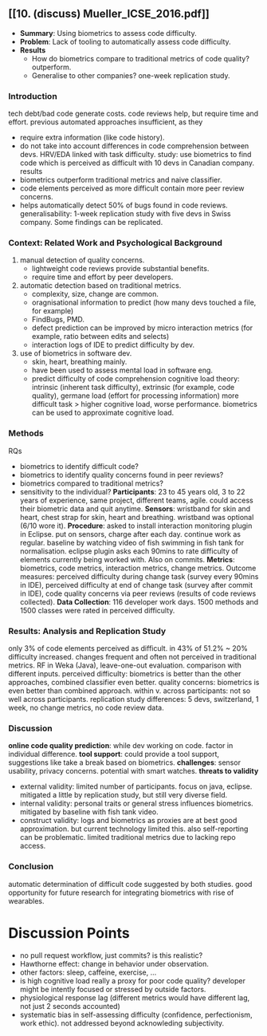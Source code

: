 ## [[10. (discuss) Mueller_ICSE_2016.pdf]]
* **Summary**: Using biometrics to assess code difficulty.
* **Problem**: Lack of tooling to automatically assess code difficulty.
* **Results**
	* How do biometrics compare to traditional metrics of code quality? outperform.
	* Generalise to other companies? one-week replication study.
### Introduction
tech debt/bad code generate costs.
code reviews help, but require time and effort.
previous automated approaches insufficient, as they
- require extra information (like code history).
- do not take into account differences in code comprehension between devs.
HRV/EDA linked with task difficulty.
study: use biometrics to find code which is perceived as difficult with 10 devs in Canadian company.
results
- biometrics outperform traditional metrics and naive classifier.
- code elements perceived as more difficult contain more peer review concerns.
- helps automatically detect 50% of bugs found in code reviews.
generalisability: 1-week replication study with five devs in Swiss company. Some findings can be replicated.
### Context: Related Work and Psychological Background
1. manual detection of quality concerns.
	- lightweight code reviews provide substantial benefits.
	- require time and effort by peer developers.
2. automatic detection based on traditional metrics.
	* complexity, size, change are common.
	* oragnisational information to predict (how many devs touched a file, for example)
	* FindBugs, PMD.
	* defect prediction can be improved by micro interaction metrics (for example, ratio between edits and selects)
	* interaction logs of IDE to predict difficulty by dev.
3. use of biometrics in software dev.
	* skin, heart, breathing mainly.
	* have been used to assess mental load in software eng.
	* predict difficulty of code comprehension
cognitive load theory: intrinsic (inherent task difficulty), extrinsic (for example, code quality), germane load (effort for processing information)
more difficult task > higher cognitive load, worse performance.
biometrics can be used to approximate cognitive load.
### Methods
RQs
- biometrics to identify difficult code?
- biometrics to identify quality concerns found in peer reviews?
- biometrics compared to traditional metrics?
- sensitivity to the individual?
**Participants**: 23 to 45 years old, 3 to 22 years of experience, same project, different teams, agile. could access their biometric data and quit anytime.
**Sensors**: wristband for skin and heart, chest strap for skin, heart and breathing. wristband was optional (6/10 wore it).
**Procedure**: asked to install interaction monitoring plugin in Eclipse. put on sensors, charge after each day. continue work as regular. baseline by watching video of fish swimming in fish tank for normalisation. eclipse plugin asks each 90mins to rate difficulty of elements currently being worked with. Also on commits.
**Metrics**: biometrics, code metrics, interaction metrics, change metrics.
Outcome measures: perceived difficulty during change task (survey every 90mins in IDE), perceived difficulty at end of change task (survey after commit in IDE), code quality concerns via peer reviews (results of code reviews collected).
**Data Collection**: 116 developer work days. 1500 methods and 1500 classes were rated in perceived difficulty.
### Results: Analysis and Replication Study
only 3% of code elements perceived as difficult.
in 43% of 51.2% ~ 20% difficulty increased. changes frequent and often not perceived in traditional metrics.
RF in Weka (Java), leave-one-out evaluation. comparison with different inputs.
perceived difficulty: biometrics is better than the other approaches, combined classifier even better.
quality concerns: biometrics is even better than combined approach.
within v. across participants: not so well across participants.
replication study differences: 5 devs, switzerland, 1 week, no change metrics, no code review data.
### Discussion
**online code quality prediction**: while dev working on code. factor in individual difference.
**tool support**: could provide a tool support, suggestions like take a break based on biometrics.
**challenges**: sensor usability, privacy concerns. potential with smart watches.
**threats to validity**
- external validity: limited number of participants. focus on java, eclipse. mitigated a little by replication study, but still very diverse field.
- internal validity: personal traits or general stress influences biometrics. mitigated by baseline with fish tank video.
- construct validity: logs and biometrics as proxies are at best good approximation. but current technology limited this. also self-reporting can be problematic. limited traditional metrics due to lacking repo access.
### Conclusion
automatic determination of difficult code suggested by both studies. good opportunity for future research for integrating biometrics with rise of wearables.
# Discussion Points
- no pull request workflow, just commits? is this realistic?
- Hawthorne effect: change in behavior under observation.
- other factors: sleep, caffeine, exercise, …
- is high cognitive load really a proxy for poor code quality? developer might be intently focused or stressed by outside factors.
- physiological response lag (different metrics would have different lag, not just 2 seconds accounted)
- systematic bias in self-assessing difficulty (confidence, perfectionism, work ethic). not addressed beyond acknowleding subjectivity.
